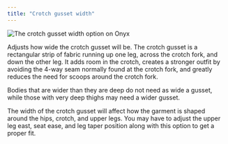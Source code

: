 ```yaml
---
title: "Crotch gusset width"
---
```


![The crotch gusset width option on Onyx](crotchgussetwidth.svg)

Adjusts how wide the crotch gusset will be. The crotch gusset is a rectangular strip of fabric running up one leg, across the crotch fork, and down the other leg. It adds room in the crotch, creates a stronger outfit by avoiding the 4-way seam normally found at the crotch fork, and greatly reduces the need for scoops around the crotch fork.

Bodies that are wider than they are deep do not need as wide a gusset, while those with very deep thighs may need a wider gusset.

The width of the crotch gusset will affect how the garment is shaped around the hips, crotch, and upper legs. You may have to adjust the upper leg east, seat ease, and leg taper position along with this option to get a proper fit.
